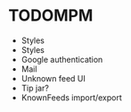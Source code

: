 # TODOMPM

* Styles
* Styles
* Google authentication
* Mail
* Unknown feed UI
* Tip jar?
* KnownFeeds import/export

